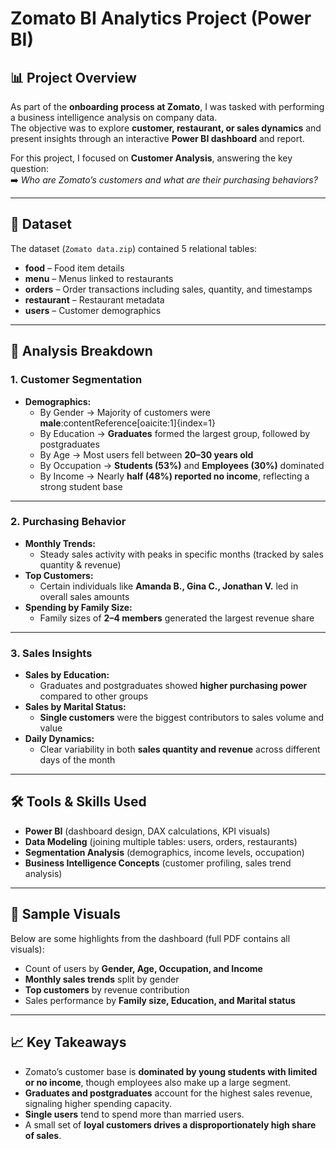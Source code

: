 # Zomato BI Analytics Project (Power BI)

## 📊 Project Overview
As part of the **onboarding process at Zomato**, I was tasked with performing a business intelligence analysis on company data.  
The objective was to explore **customer, restaurant, or sales dynamics** and present insights through an interactive **Power BI dashboard** and report.  

For this project, I focused on **Customer Analysis**, answering the key question:  
➡️ *Who are Zomato’s customers and what are their purchasing behaviors?*  

---

## 📂 Dataset
The dataset (`Zomato data.zip`) contained 5 relational tables:  

- **food** – Food item details  
- **menu** – Menus linked to restaurants  
- **orders** – Order transactions including sales, quantity, and timestamps  
- **restaurant** – Restaurant metadata  
- **users** – Customer demographics  

---

## 🔎 Analysis Breakdown

### **1. Customer Segmentation**
- **Demographics:**  
  - By Gender → Majority of customers were **male**:contentReference[oaicite:1]{index=1}  
  - By Education → **Graduates** formed the largest group, followed by postgraduates  
  - By Age → Most users fell between **20–30 years old**  
  - By Occupation → **Students (53%)** and **Employees (30%)** dominated  
  - By Income → Nearly **half (48%) reported no income**, reflecting a strong student base  

---

### **2. Purchasing Behavior**
- **Monthly Trends:**  
  - Steady sales activity with peaks in specific months (tracked by sales quantity & revenue)  
- **Top Customers:**  
  - Certain individuals like **Amanda B., Gina C., Jonathan V.** led in overall sales amounts  
- **Spending by Family Size:**  
  - Family sizes of **2–4 members** generated the largest revenue share  

---

### **3. Sales Insights**
- **Sales by Education:**  
  - Graduates and postgraduates showed **higher purchasing power** compared to other groups  
- **Sales by Marital Status:**  
  - **Single customers** were the biggest contributors to sales volume and value  
- **Daily Dynamics:**  
  - Clear variability in both **sales quantity and revenue** across different days of the month  

---

## 🛠 Tools & Skills Used
- **Power BI** (dashboard design, DAX calculations, KPI visuals)  
- **Data Modeling** (joining multiple tables: users, orders, restaurants)  
- **Segmentation Analysis** (demographics, income levels, occupation)  
- **Business Intelligence Concepts** (customer profiling, sales trend analysis)  

---

## 📸 Sample Visuals
Below are some highlights from the dashboard (full PDF contains all visuals):  

- Count of users by **Gender, Age, Occupation, and Income**  
- **Monthly sales trends** split by gender  
- **Top customers** by revenue contribution  
- Sales performance by **Family size, Education, and Marital status**  

---

## 📈 Key Takeaways
- Zomato’s customer base is **dominated by young students with limited or no income**, though employees also make up a large segment.  
- **Graduates and postgraduates** account for the highest sales revenue, signaling higher spending capacity.  
- **Single users** tend to spend more than married users.  
- A small set of **loyal customers drives a disproportionately high share of sales**.  

